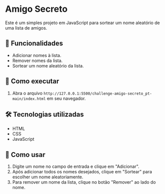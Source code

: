 # Amigo Secreto

Este é um simples projeto em JavaScript para sortear um nome aleatório de uma lista de amigos.

## 📌 Funcionalidades
- Adicionar nomes à lista.
- Remover nomes da lista.
- Sortear um nome aleatório da lista.

## 🚀 Como executar
1. Abra o arquivo `http://127.0.0.1:5500/challenge-amigo-secreto_pt-main/index.html` em seu navegador.

## 🛠️ Tecnologias utilizadas
- HTML
- CSS
- JavaScript

## 🎯 Como usar
1. Digite um nome no campo de entrada e clique em "Adicionar".
2. Após adicionar todos os nomes desejados, clique em "Sortear" para escolher um nome aleatoriamente.
3. Para remover um nome da lista, clique no botão "Remover" ao lado do nome.


